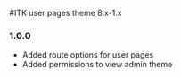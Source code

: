 #ITK user pages theme 8.x-1.x

### 1.0.0
- Added route options for user pages
- Added permissions to view admin theme
